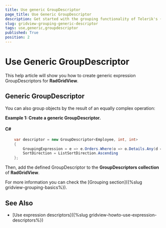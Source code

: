 ```yaml
---
title: Use generic GroupDescriptor
page_title: Use Generic GroupDescriptor
description: Get started with the grouping functionality of Telerik's {{ site.framework_name }} DataGrid and learn how to create generic expression GroupDescriptors. 
slug: gridview-grouping-generic-descriptor
tags: use,generic,groupdescriptor
published: True
position: 2
---
```


# Use Generic GroupDescriptor

This help article will show you how to create generic expression GroupDescriptors<T> for __RadGridView__.
## Generic GroupDescriptor

You can also group objects by the result of an equally complex operation:

__Example 1: Create a generic GroupDescriptor<T>.__

#### __C#__

```C#
	var descriptor = new GroupDescriptor<Employee, int, int>
	{
	    GroupingExpression = e => e.Orders.Where(o => o.Details.Any(d => d.Product.ProductName.Contains("Syrup"))).Count(),
	    SortDirection = ListSortDirection.Ascending
	};
```

Then, add the defined GroupDescriptor to the __GroupDescriptors collection__ of __RadGridView__.
        
For more information you can check the [Grouping section]({%slug gridview-grouping-basics%}).
    
## See Also

 * [Use expression descriptors]({%slug gridview-howto-use-expression-descriptors%})
